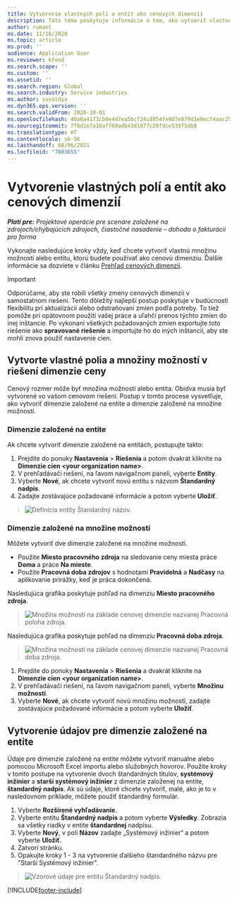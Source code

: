 ```yaml
---
title: Vytvorenie vlastných polí a entít ako cenových dimenzií
description: Táto téma poskytuje informácie o tom, ako vytvoriť vlastné množiny možností alebo entity.
author: rumant
ms.date: 11/18/2020
ms.topic: article
ms.prod: ''
audience: Application User
ms.reviewer: kfend
ms.search.scope: ''
ms.custom: ''
ms.assetid: ''
ms.search.region: Global
ms.search.industry: Service industries
ms.author: suvaidya
ms.dyn365.ops.version: ''
ms.search.validFrom: 2020-10-01
ms.openlocfilehash: 40a6a4173cb0e4d7ea5bcf24c8954fe9d7e079d1e9ecf4aac252b5133f12d3ff
ms.sourcegitcommit: 7f8d1e7a16af769adb43d1877c28fdce53975db8
ms.translationtype: HT
ms.contentlocale: sk-SK
ms.lasthandoff: 08/06/2021
ms.locfileid: "7003655"
---
```

# <a name="create-custom-fields-and-entities-as-pricing-dimensions"></a>Vytvorenie vlastných polí a entít ako cenových dimenzií

_**Platí pre:** Projektové operácie pre scenáre založené na zdrojoch/chýbajúcich zdrojoch, čiastočné nasadenie – dohoda o fakturácii pro forma_

Vykonajte nasledujúce kroky vždy, keď chcete vytvoriť vlastnú množinu možností alebo entitu, ktorú budete používať ako cenovú dimenziu. Ďalšie informácie sa dozviete v článku [Prehľad cenových dimenzií](pricing-dimensions-overview.md).  

> [!IMPORTANT]
> Odporúčame, aby ste robili všetky zmeny cenových dimenzií v samostatnom riešení. Tento dôležitý najlepší postup poskytuje v budúcnosti flexibilitu pri aktualizácii alebo odstraňovaní zmien podľa potreby. To tiež pomôže pri opätovnom použití vašej práce a uľahčí prenos týchto zmien do inej inštancie. Po vykonaní všetkých požadovaných zmien exportujte toto riešenie ako **spravované riešenie** a importujte ho do iných inštancií, aby ste mohli znova použiť nastavenie cien.

  
## <a name="create-custom-fields-and-option-sets-in-the-pricing-dimension-solution"></a>Vytvorte vlastné polia a množiny možností v riešení dimenzie ceny

Cenový rozmer môže byť množina možností alebo entita. Obidva musia byť vytvorené vo vašom cenovom riešení. Postup v tomto procese vysvetľuje, ako vytvoriť dimenzie založené na entite a dimenzie založené na množine možností.

### <a name="entity-based-dimensions"></a>Dimenzie založené na entite
Ak chcete vytvoriť dimenzie založené na entitách, postupujte takto:

1. Prejdite do ponuky **Nastavenia** > **Riešenia** a potom dvakrát kliknite na **Dimenzie cien \<your organization name>**.
2. V prehľadávači riešení, na ľavom navigačnom paneli, vyberte **Entity**.
3. Vyberte **Nové**, ak chcete vytvoriť novú entitu s názvom **Štandardný nadpis**. 
4. Zadajte zostávajúce požadované informácie a potom vyberte **Uložiť**.

> ![Definícia entity Štandardný názov.](media/Standard-Title-entity-definition.png)

### <a name="option-set-based-dimensions"></a>Dimenzie založené na množine možností 
Môžete vytvoriť dve dimenzie založené na množine možností. 

- Použite **Miesto pracovného zdroja** na sledovanie ceny miesta práce **Doma** a práce **Na mieste**. 
- Použite **Pracovná doba zdrojov** s hodnotami **Pravidelná** a **Nadčasy** na aplikovanie prirážky, keď je práca dokončená.

Nasledujúca grafika poskytuje pohľad na dimenziu **Miesto pracovného zdroja**. 

> ![Množina možností na základe cenovej dimenzie nazvanej Pracovná poloha zdroja.](media/Option-set-PD-called-Resource-Work-Location.png)

Nasledujúca grafika poskytuje pohľad na dimenziu **Pracovná doba zdroja**. 

> ![Množina možností na základe cenovej dimenzie nazvanej Pracovná doba zdroja.](media/Option-set-PD-called-Resource-Work-Hours.png)

1. Prejdite do ponuky **Nastavenia** > **Riešenia** a dvakrát kliknite na **Dimenzie cien \<your organization name>**. 
2. V prehľadávači riešení, na ľavom navigačnom paneli, vyberte **Množinu možností**. 
3. Vyberte **Nové**, ak chcete vytvoriť novú množinu možností, zadajte zostávajúce požadované informácie a potom vyberte **Uložiť**.

## <a name="create-data-for-entity-based-dimensions"></a>Vytvorenie údajov pre dimenzie založené na entite

Údaje pre dimenzie založené na entite môžete vytvoriť manuálne alebo pomocou Microsoft Excel importu alebo služobných hovorov. Použite kroky v tomto postupe na vytvorenie dvoch štandardných titulov, **systémový inžinier** a **starší systémový inžinier** z dimenzie založenej na entite, **štandardný nadpis**. Ak sú údaje, ktoré chcete vytvoriť, malé, ako je to v nasledovnom príklade, môžete použiť štandardný formulár.

1. Vyberte **Rozšírené vyhľadávanie**.
2. Vyberte entitu **Štandardný nadpis** a potom vyberte **Výsledky**. Zobrazia sa všetky riadky v entite **štandardnej** nadpisu.
3. Vyberte **Nový**, v poli **Názov** zadajte „Systémový inžinier“ a potom vyberte **Uložiť**.
4. Zatvorí stránku. 
5. Opakujte kroky 1 - 3 na vytvorenie ďalšieho štandardného názvu pre "Starší Systémový inžinier".

> ![Vzorové údaje pre entitu Štandardný nadpis.](media/ST-data.png)


[!INCLUDE[footer-include](../includes/footer-banner.md)]